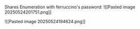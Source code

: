 
Shares Enumeration with ferruccino's password:
![[Pasted image 20250524201751.png]]

![[Pasted image 20250524194624.png]]